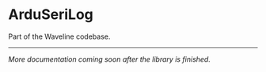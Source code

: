 # ArduSeriLog
Part of the Waveline codebase.

---

*More documentation coming soon after the library is finished.*